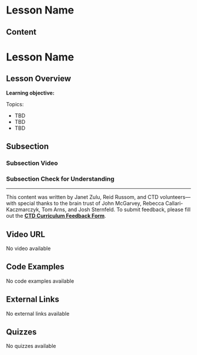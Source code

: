 # Lesson Name

## Content

# Lesson Name

## Lesson Overview

**Learning objective:**

Topics: 
  * TBD
  * TBD
  * TBD

## Subsection

### Subsection Video

### Subsection Check for Understanding

---
This content was written by Janet Zulu, Reid Russom, and CTD volunteers—with special thanks to the brain trust of John McGarvey, Rebecca Callari-Kaczmarczyk, Tom Arns, and Josh Sternfeld. To submit feedback, please fill out the **[CTD Curriculum Feedback Form](https://forms.gle/RZq5mav7wotFxyie6)**.


## Video URL

No video available

## Code Examples

No code examples available

## External Links

No external links available

## Quizzes

No quizzes available